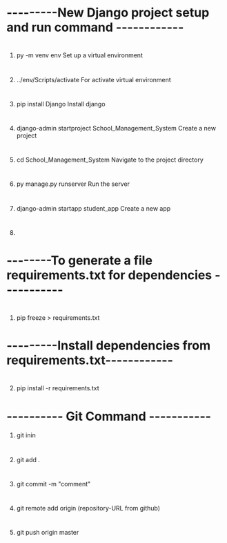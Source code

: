 # ---------New Django project setup and run command ------------
#
1.  py -m venv env                       Set up a virtual environment 
# 
2. ../env/Scripts/activate               For activate virtual environment 
#
3. pip install Django                    Install django
#
4. django-admin startproject School_Management_System     Create a new project
# 
5. cd School_Management_System          Navigate to the project directory 
#
6. py manage.py runserver  	            Run the server
# 
7. django-admin startapp student_app    Create a new app
8. #
# --------To generate a file requirements.txt  for dependencies  -----------
#
1. pip freeze > requirements.txt
# 
# ---------Install dependencies from requirements.txt------------
# 
2. pip install -r requirements.txt
#
# ---------- Git  Command -----------
1. git inin 
#
2. git add .
#
3. git commit -m "comment"
# 
4. git remote add origin (repository-URL from github)
# 
5. git push origin master
